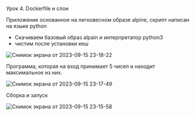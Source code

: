 Урок 4. Dockerfile и слои

Приложение основанное на легковесном образе alpine, скрипт написан на языке python



- Скачиваем базовый образ alpain и интерпретатор python3
- чистим после установки кеш
  
![Снимок экрана от 2023-09-15 23-18-22](https://github.com/zmgmarina/desktop-tutorial/assets/113174444/6863c02c-bb9f-4f34-beaf-56bf5a650b64)

Программа, которая на вход принимает 5 чисел и находит максимальное из них.

![Снимок экрана от 2023-09-15 23-17-49](https://github.com/zmgmarina/desktop-tutorial/assets/113174444/45560355-038e-46b9-babb-9b56f35aad49)



Сборка и запуск

![Снимок экрана от 2023-09-15 23-15-58](https://github.com/zmgmarina/desktop-tutorial/assets/113174444/7aa86699-f301-418e-94c3-e61ccc5c4af7)


